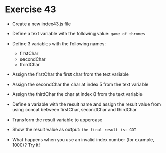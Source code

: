 # Exercise 43

* Create a new index43.js file
* Define a text variable with the following value: `game of thrones`
* Define 3 variables with the following names:
  * firstChar
  * secondChar
  * thirdChar
* Assign the firstChar the first char from the text variable
* Assign the secondChar the char at index 5 from the text variable
* Assign the thirdChar the char at index 8 from the text variable
* Define a variable with the result name and assign the result value from using concat between firstChar, secondChar and thirdChar
* Transform the result variable to uppercase
* Show the result value as output: `the final result is: GOT`

* What happens when you use an invalid index number (for example, 1000)?  Try it!